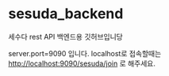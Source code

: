 # sesuda_backend
세수다 rest API 백엔드용 깃허브입니당


server.port=9090 입니다. localhost로 접속할때는 <http://localhost:9090/sesuda/join> 로 해주세요.
